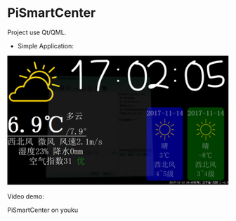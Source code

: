 # PiSmartCenter

Project use Qt/QML.

* Simple Application:

![image](https://github.com/to9/PiSmartCenter/blob/master/images/PiSmartCenter.png)

Video demo:

PiSmartCenter on youku
